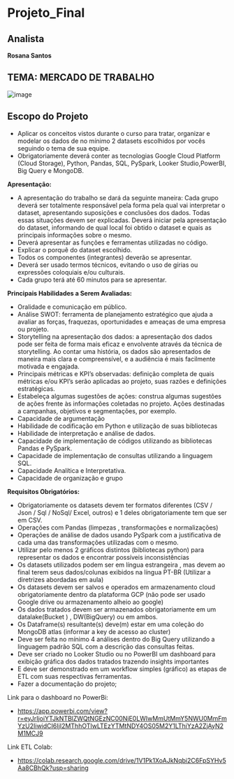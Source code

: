 # Projeto_Final


## Analista
      
**Rosana Santos**
           






## **TEMA: MERCADO DE TRABALHO**

![image](https://github.com/rosanaalessandra/Bootcamp_Analise_de_Dados_SoulCode/assets/126611257/987bf208-2618-48c5-89c5-e28a3408187c)



       

## **Escopo do Projeto**

* Aplicar os conceitos vistos durante o curso para tratar, organizar e modelar os dados de no mínimo 2 datasets escolhidos por vocês seguindo o tema de sua equipe.
* Obrigatoriamente deverá conter as tecnologias Google Cloud Platform (Cloud Storage), Python, Pandas, SQL, PySpark, Looker Studio,PowerBI, Big Query e MongoDB. 

**Apresentação:**

* A apresentação do trabalho se dará da seguinte maneira: Cada grupo deverá ser totalmente responsável pela forma pela qual vai interpretar o dataset, apresentando suposições e conclusões dos dados. Todas essas situações devem ser explicadas. Deverá iniciar pela apresentação do dataset, informando de qual local foi obtido o dataset e quais as principais informações sobre o mesmo.
* Deverá apresentar as funções e ferramentas utilizadas no código.
* Explicar o porquê do dataset escolhido.
* Todos os componentes (integrantes) deverão se apresentar.
* Deverá ser usado termos técnicos, evitando o uso de gírias ou expressões coloquiais e/ou culturais.
* Cada grupo terá até 60 minutos para se apresentar.
  
**Principais Habilidades a Serem Avaliadas:**
  
* Oralidade e comunicação em público.
* Análise SWOT: ferramenta de planejamento estratégico que ajuda a avaliar as forças, fraquezas, oportunidades e ameaças de uma empresa ou projeto.
* Storytelling na apresentação dos dados: a apresentação dos dados pode ser feita de forma mais eficaz e envolvente através da técnica de storytelling. Ao contar uma história, os dados são apresentados de maneira mais clara e compreensível, e a audiência é mais facilmente motivada e engajada.
* Principais métricas e KPI’s observadas: definição completa de quais métricas e/ou KPI’s serão aplicadas ao projeto, suas razões e definições estratégicas.
* Estabeleça algumas sugestões de ações: construa algumas sugestões de ações frente às informações coletadas no projeto. Ações destinadas a campanhas, objetivos e segmentações, por exemplo.
* Capacidade de argumentação
* Habilidade de codificação em Python e utilização de suas bibliotecas
* Habilidade de interpretação e análise de dados.
* Capacidade de implementação de códigos utilizando as bibliotecas Pandas e PySpark.
* Capacidade de implementação de consultas utilizando a linguagem SQL.
* Capacidade Analítica e Interpretativa.
* Capacidade de organização e grupo

**Requisitos Obrigatórios:**

* Obrigatoriamente os datasets devem ter formatos diferentes (CSV / Json / Sql / NoSql/ Excel, outros) e 1 deles obrigatoriamente tem que ser em CSV.
* Operações com Pandas (limpezas , transformações e normalizações) 
* Operações de análise de dados usando PySpark com a justificativa de cada uma das transformações utilizadas com o mesmo.
* Utilizar pelo menos 2 gráficos distintos (bibliotecas python) para representar os dados e encontrar possíveis inconsistências
* Os datasets utilizados podem ser em língua estrangeira , mas devem ao final terem seus dados/colunas exibidos na língua PT-BR (Utilizar a diretrizes abordadas em aula)
* Os datasets devem ser salvos e operados em armazenamento cloud obrigatoriamente dentro da plataforma GCP (não pode ser usado Google drive ou armazenamento alheio ao google)
* Os dados tratados devem ser armazenados obrigatoriamente em um datalake(Bucket ) , DW(BigQuery) ou em ambos.
* Os Dataframe(s) resultante(s) deve(m) estar em uma coleção do MongoDB atlas (informar a key de acesso ao cluster) 
* Deve ser feita no mínimo 4 análises dentro do Big Query utilizando a linguagem padrão SQL com a descrição das consultas feitas.
* Deve ser criado no Looker Studio ou no PowerBI um dashboard para exibição gráfica dos dados tratados trazendo insights importantes
* E deve ser demonstrado em um workflow simples (gráfico) as etapas de ETL com suas respectivas ferramentas.
* Fazer a documentação do projeto;


Link para o dashboard no PowerBi:

 * https://app.powerbi.com/view?r=eyJrIjoiYTJkNTBlZWQtNGEzNC00NjE0LWIwMmUtMmY5NWU0MmFmYzU2IiwidCI6IjI2MThhOTIwLTEzYTMtNDY4OS05M2Y1LThiYzA2ZjAyN2M1MCJ9

Link  ETL Colab:

 * https://colab.research.google.com/drive/1V1Pk1XoAJkNqbi2C6FpSYHv5Aa8CBhQk?usp=sharing
